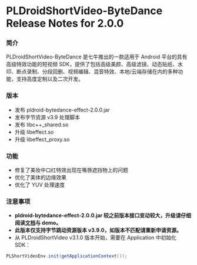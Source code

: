 # PLDroidShortVideo-ByteDance Release Notes for 2.0.0

### 简介
PLDroidShortVideo-ByteDance 是七牛推出的一款适用于 Android 平台的具有高级特效功能的短视频 SDK，提供了包括高级美颜、高级滤镜、动态贴纸、水印、断点录制、分段回删、视频编辑、混音特效、本地/云端存储在内的多种功能，支持高度定制以及二次开发。

### 版本
- 发布 pldroid-bytedance-effect-2.0.0.jar
- 发布字节资源 v3.9 处理脚本
- 发布 libc++_shared.so
- 升级 libeffect.so
- 升级 libeffect_proxy.so

### 功能
- 修复了美妆中口红特效出现在嘴唇遮挡物上的问题
- 优化了美体的边缘效果
- 优化了 YUV 处理速度

### 注意事项
* **pldroid-bytedance-effect-2.0.0.jar 较之前版本接口变动较大，升级请仔细阅读[文档](../docs/PLDroidShortVideo-ByteDance.md)与 demo。**
* **此版本仅支持字节跳动资源版本 v3.9.0，如版本不匹配请重新申请资源。**
* 从 PLDroidShortVideo v3.1.0 版本开始，需要在 Application 中初始化 SDK：

```java
PLShortVideoEnv.init(getApplicationContext());
```
